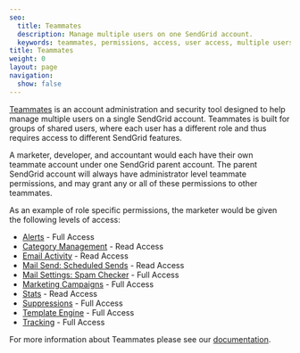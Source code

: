 ```yaml
---
seo:
  title: Teammates
  description: Manage multiple users on one SendGrid account.
  keywords: teammates, permissions, access, user access, multiple users
title: Teammates
weight: 0
layout: page
navigation:
  show: false
---
```


[Teammates]({{root_url}}/User_Guide/Settings/teammates.html) is an account administration and security tool designed to help manage multiple users on a single SendGrid account. Teammates is built for groups of shared users, where each user has a different role and thus requires access to different SendGrid features.

A marketer, developer, and accountant would each have their own teammate account under one SendGrid parent account. The parent SendGrid account will always have administrator level teammate permissions, and may grant any or all of these permissions to other teammates.

As an example of role specific permissions, the marketer would be given the following levels of access:

* [Alerts]({{root_url}}/User_Guide/Settings/alerts.html) - Full Access
* [Category Management]({{root_url}}/User_Guide/Statistics/categories.html) - Read Access
* [Email Activity]({{root_url}}/help-support/analytics-and-reporting/email-activity/) - Read Access
* [Mail Send: Scheduled Sends]({{root_url}}/API_Reference/Web_API_v3/Mail/index.html) - Read Access
* [Mail Settings: Spam Checker]({{root_url}}/User_Guide/Settings/mail.html#-Spam-Checker) - Full Access
* [Marketing Campaigns]({{root_url}}/User_Guide/Marketing_Campaigns/index.html) - Full Access
* [Stats]({{root_url}}/User_Guide/Statistics/index.html) - Read Access
* [Suppressions]({{root_url}}/User_Guide/Suppressions/index.html) - Full Access
* [Template Engine]({{root_url}}/User_Guide/Transactional_Templates/index.html) - Full Access
* [Tracking]({{root_url}}/User_Guide/Settings/tracking.html) - Full Access

For more information about Teammates please see our [documentation]({{root_url}}/User_Guide/Settings/teammates.html).
